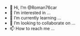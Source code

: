 - 👋 Hi, I’m @Roman76car
- 👀 I’m interested in ...
- 🌱 I’m currently learning ...
- 💞️ I’m looking to collaborate on ...
- 📫 How to reach me ...

<!---
Roman76car/Roman76car is a ✨ special ✨ repository because its `README.md` (this file) appears on your GitHub profile.
You can click the Preview link to take a look at your changes.
--->
